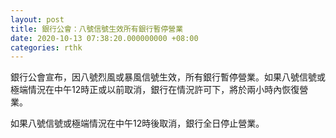 ```yaml
---
layout: post
title: 銀行公會：八號信號生效所有銀行暫停營業
date: 2020-10-13 07:38:20.000000000 +08:00
categories: rthk
---
```


銀行公會宣布，因八號烈風或暴風信號生效，所有銀行暫停營業。如果八號信號或極端情況在中午12時正或以前取消，銀行在情況許可下，將於兩小時內恢復營業。

如果八號信號或極端情況在中午12時後取消，銀行全日停止營業。

